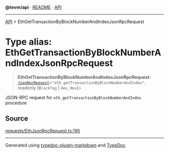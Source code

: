 **@tevm/api** ∙ [README](../README.md) ∙ [API](../API.md)

***

[API](../API.md) > EthGetTransactionByBlockNumberAndIndexJsonRpcRequest

# Type alias: EthGetTransactionByBlockNumberAndIndexJsonRpcRequest

> **EthGetTransactionByBlockNumberAndIndexJsonRpcRequest**: [`JsonRpcRequest`](JsonRpcRequest.md)\<`"eth_getTransactionByBlockNumberAndIndex"`, readonly [`BlockTag` \| `Hex`, `Hex`]\>

JSON-RPC request for `eth_getTransactionByBlockNumberAndIndex` procedure

## Source

[requests/EthJsonRpcRequest.ts:195](https://github.com/evmts/tevm-monorepo/blob/main/vm/api/src/requests/EthJsonRpcRequest.ts#L195)

***
Generated using [typedoc-plugin-markdown](https://www.npmjs.com/package/typedoc-plugin-markdown) and [TypeDoc](https://typedoc.org/)
